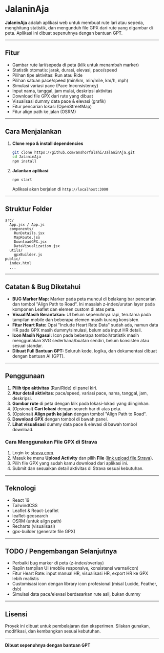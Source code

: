 # JalaninAja

**JalaninAja** adalah aplikasi web untuk membuat rute lari atau sepeda, menghitung statistik, dan mengunduh file GPX dari rute yang digambar di peta. Aplikasi ini dibuat sepenuhnya dengan bantuan GPT.

---

## Fitur

- Gambar rute lari/sepeda di peta (klik untuk menambah marker)
- Statistik otomatis: jarak, durasi, elevasi, pace/speed
- Pilihan tipe aktivitas: Run atau Ride
- Pilihan satuan pace/speed (min/km, min/mile, km/h, mph)
- Simulasi variasi pace (Pace Inconsistency)
- Input nama, tanggal, jam mulai, deskripsi aktivitas
- Download file GPX dari rute yang dibuat
- Visualisasi dummy data pace & elevasi (grafik)
- Fitur pencarian lokasi (OpenStreetMap)
- Fitur align path ke jalan (OSRM)

---

## Cara Menjalankan

1. **Clone repo & install dependencies**
   ```sh
   git clone https://github.com/anshorfalahi/JalaninAja.git
   cd JalaninAja
   npm install
   ```

2. **Jalankan aplikasi**
   ```sh
   npm start
   ```
   Aplikasi akan berjalan di `http://localhost:3000`

---

## Struktur Folder

```
src/
  App.jsx / App.js
  components/
    RunDetails.jsx
    MapRoute.jsx
    DownloadGPX.jsx
    DataVisualization.jsx
  utils/
    gpxBuilder.js
public/
  index.html
  ...
```

---

## Catatan & Bug Diketahui

- **BUG Marker Map:** Marker pada peta muncul di belakang bar pencarian dan tombol "Align Path to Road". Ini masalah z-index/urutan layer pada komponen Leaflet dan elemen custom di atas peta.
- **Visual Masih Berantakan:** UI belum sepenuhnya rapi, terutama pada tampilan mobile dan beberapa elemen masih kurang konsisten.
- **Fitur Heart Rate:** Opsi "Include Heart Rate Data" sudah ada, namun data HR pada GPX masih dummy/simulasi, belum ada input HR detail.
- **Icon Masih Ngasal:** Icon pada beberapa tombol/statistik masih menggunakan SVG sederhana/buatan sendiri, belum konsisten atau sesuai standar.
- **Dibuat Full Bantuan GPT:** Seluruh kode, logika, dan dokumentasi dibuat dengan bantuan AI (GPT).

---

## Penggunaan

1. **Pilih tipe aktivitas** (Run/Ride) di panel kiri.
2. **Atur detail aktivitas**: pace/speed, variasi pace, nama, tanggal, jam, deskripsi.
3. **Gambar rute** di peta dengan klik pada lokasi-lokasi yang diinginkan.
4. (Opsional) **Cari lokasi** dengan search bar di atas peta.
5. (Opsional) **Align path ke jalan** dengan tombol "Align Path to Road".
6. **Download GPX** dengan tombol di bawah panel.
7. **Lihat visualisasi** dummy data pace & elevasi di bawah tombol download.

### Cara Menggunakan File GPX di Strava

1. Login ke [strava.com](https://www.strava.com/).
2. Masuk ke menu **Upload Activity** dan pilih **File** ([link upload file Strava](https://www.strava.com/upload/select)).
3. Pilih file GPX yang sudah kamu download dari aplikasi ini.
4. Submit dan sesuaikan detail aktivitas di Strava sesuai kebutuhan.

---

## Teknologi

- React 19
- TailwindCSS
- Leaflet & React-Leaflet
- leaflet-geosearch
- OSRM (untuk align path)
- Recharts (visualisasi)
- gpx-builder (generate file GPX)

---

## TODO / Pengembangan Selanjutnya

- Perbaiki bug marker di peta (z-index/overlay)
- Rapiin tampilan UI (mobile responsive, konsistensi warna/icon)
- Fitur Heart Rate: input manual HR, visualisasi HR, export HR ke GPX lebih realistis
- Customisasi icon dengan library icon profesional (misal Lucide, Feather, dsb)
- Simulasi data pace/elevasi berdasarkan rute asli, bukan dummy

---

## Lisensi

Proyek ini dibuat untuk pembelajaran dan eksperimen. Silakan gunakan, modifikasi, dan kembangkan sesuai kebutuhan.

---

**Dibuat sepenuhnya dengan bantuan GPT**